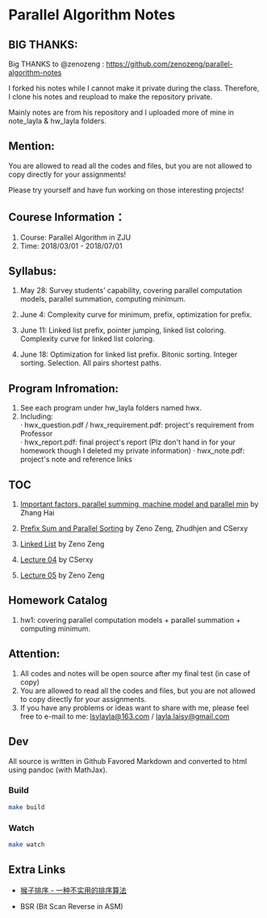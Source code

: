 # Parallel Algorithm Notes

## BIG THANKS:
Big THANKS to @zenozeng : https://github.com/zenozeng/parallel-algorithm-notes

I forked his notes while I cannot make it private during the class. Therefore, I clone his notes and reupload to make the repository private. 

Mainly notes are from his repository and I uploaded more of mine in note_layla & hw_layla folders.

## Mention:
You are allowed to read all the codes and files, but you are not allowed to copy directly for your assignments!

Please try yourself and have fun working on those interesting projects!

## Courese Information：
1. Course: Parallel Algorithm in ZJU
2. Time: 2018/03/01 - 2018/07/01 

## Syllabus:
1. May 28: Survey students’ capability, covering parallel computation models, parallel summation, computing minimum.

2. June 4: Complexity curve for minimum, prefix, optimization for prefix.

3. June 11: Linked list prefix, pointer jumping, linked list coloring. Complexity curve for linked list coloring.

4. June 18: Optimization for linked list prefix. Bitonic sorting. Integer sorting. Selection. All pairs shortest paths.


## Program Infromation:
1. See each program under hw_layla folders named hwx.     
2. Including:    
    · hwx_question.pdf / hwx_requirement.pdf: project's requirement from Professor   
    · hwx_report.pdf: final project's report (Plz don't hand in for your homework though I deleted my private information)
    · hwx_note.pdf: project's note and reference links

## TOC

1. [Important factors, parallel summing, machine model and parallel min](http://zenozeng.github.io/parallel-algorithm-notes/dist/01.html) by Zhang Hai

2. [Prefix Sum and Parallel Sorting](http://zenozeng.github.io/parallel-algorithm-notes/dist/02.html) by Zeno Zeng, Zhudhjen and CSerxy

3. [Linked List](http://zenozeng.github.io/parallel-algorithm-notes/dist/03.html) by Zeno Zeng

4. [Lecture 04](http://zenozeng.github.io/parallel-algorithm-notes/dist/04.html) by CSerxy

5. [Lecture 05](http://zenozeng.github.io/parallel-algorithm-notes/dist/05.html) by Zeno Zeng

## Homework Catalog
1. hw1: covering parallel computation models + parallel summation + computing minimum.

## Attention:
1. All codes and notes will be open source after my final test (in case of copy)
2. You are allowed to read all the codes and files, but you are not allowed to copy directly for your assignments.
3. If you have any problems or ideas want to share with me, please feel free to e-mail to me: lsylayla@163.com / layla.laisy@gmail.com

## Dev

All source is written in Github Favored Markdown and converted to html using pandoc (with MathJax).

### Build

```bash
make build
```

### Watch

```bash
make watch
```

## Extra Links

- [猴子排序 - 一种不实用的排序算法](http://zh.wikipedia.org/wiki/Bogo%E6%8E%92%E5%BA%8F)

- BSR (Bit Scan Reverse in ASM)
